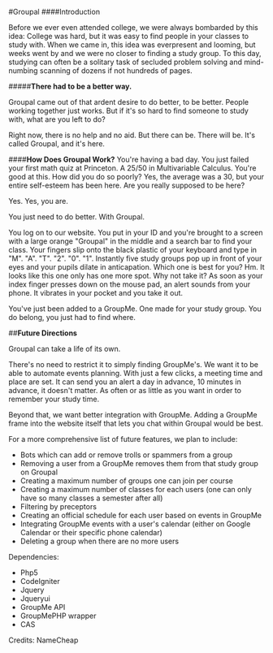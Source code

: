 #Groupal
####Introduction

Before we ever even attended college, we were always bombarded by this idea: College was hard, but it was easy to find people in your classes to study with. When we came in, this idea was everpresent and looming, but weeks went by and we were no closer to finding a study group. To this day, studying can often be a solitary task of secluded problem solving and mind-numbing scanning of dozens if not hundreds of pages.

#####**There had to be a better way.**

Groupal came out of that ardent desire to do better, to be better. People working together just works. But if it's so hard to find someone to study with, what are you left to do? 

Right now, there is no help and no aid. But there can be. There will be. It's called Groupal, and it's here. 

####**How Does Groupal Work?**
You're having a bad day. You just failed your first math quiz at Princeton. A 25/50 in Multivariable Calculus. You're good at this. How did you do so poorly? Yes, the average was a 30, but your entire self-esteem has been here. Are you really supposed to be here?

Yes. Yes, you are.

You just need to do better. With Groupal.

You log on to our website. You put in your ID and you're brought to a screen with a large orange "Groupal" in the middle and a search bar to find your class. Your fingers slip onto the black plastic of your keyboard and type in "M". "A". "T". "2". "0". "1". Instantly five study groups pop up in front of your eyes and your pupils dilate in anticapation. Which one is best for you? Hm. It looks like this one only has one more spot. Why not take it? As soon as your index finger presses down on the mouse pad, an alert sounds from your phone. It vibrates in your pocket and you take it out.

You've just been added to a GroupMe. One made for your study group. You do belong, you just had to find where.

##**Future Directions**

Groupal can take a life of its own. 

There's no need to restrict it to simply finding GroupMe's. We want it to be able to automate events planning. With just a few clicks, a meeting time and place are set. It can send you an alert a day in advance, 10 minutes in advance, it doesn't matter. As often or as little as you want in order to remember your study time. 

Beyond that, we want better integration with GroupMe. Adding a GroupMe frame into the website itself that lets you chat within Groupal would be best.

For a more comprehensive list of future features, we plan to include:
* Bots which can add or remove trolls or spammers from a group
* Removing a user from a GroupMe removes them from that study group on Groupal
* Creating a maximum number of groups one can join per course
* Creating a maximum number of classes for each users (one can only have so many classes a semester after all)
* Filtering by preceptors
* Creating an official schedule for each user based on events in GroupMe
* Integrating GroupMe events with a user's calendar (either on Google Calendar or their specific phone calendar)
* Deleting a group when there are no more users

Dependencies: 
* Php5
* CodeIgniter 
* Jquery
* Jqueryui
* GroupMe API 
* GroupMePHP wrapper 
* CAS

Credits: NameCheap
